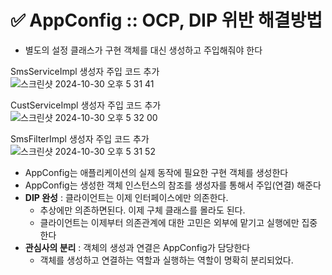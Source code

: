 # ✅ AppConfig :: OCP, DIP 위반 해결방법

- 별도의 설정 클래스가 구현 객체를 대신 생성하고 주입해줘야 한다

SmsServiceImpl 생성자 주입 코드 추가 <br>
![스크린샷 2024-10-30 오후 5 31 41](https://github.com/user-attachments/assets/0a14287d-142c-492b-8d64-2eb3c38309b6)

CustServiceImpl 생성자 주입 코드 추가 <br>
![스크린샷 2024-10-30 오후 5 32 00](https://github.com/user-attachments/assets/1e57b91d-4b29-42b3-ad4b-08970e028da5)

SmsFilterImpl 생성자 주입 코드 추가 <br>
![스크린샷 2024-10-30 오후 5 31 52](https://github.com/user-attachments/assets/a7ca3dee-ed8f-44af-812f-dfeccf30644b)


- AppConfig는 애플리케이션의 실제 동작에 필요한 구현 객체를 생성한다
- AppConfig는 생성한 객체 인스턴스의 참조를 생성자를 통해서 주입(연결) 해준다
- **DIP 완성**  : 클라이언트는 이제 인터페이스에만 의존한다. 
	- 추상에만 의존하면된다. 이제 구체 클래스를 몰라도 된다.
	- 클라이언트는 이제부터 의존관계에 대한 고민은 외부에 맡기고 실행에만 집중한다
- **관심사의 분리** : 객체의 생성과 연결은 AppConfig가 담당한다
	- 객체를 생성하고 연결하는 역할과 실행하는 역할이 명확히 분리되었다.
